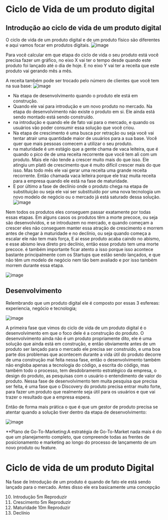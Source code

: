 # Ciclo de Vida de um produto digital

## Introdução ao ciclo de vida de um produto digital

O ciclo de vida de um produto digital e de um produto físico são diferentes e aqui vamos focar em produtos digitais.
![image](https://user-images.githubusercontent.com/52088444/234355729-3a775bfa-dfc4-4ee6-9b79-abc20a94fc7d.png)

Para você calcular em que etapa do ciclo de vida o seu produto está você precisa fazer um gráfico, no eixo X vai ter o tempo desde quando este produto foi lançado até o dia de hoje. E no eixo Y vai ter a receita que este produto vai gerando mês a mês.

A receita também pode ser trocado pelo número de clientes que você tem na sua base:
![image](https://user-images.githubusercontent.com/52088444/234356197-cf97426e-c07e-4c63-be51-902b3ba7a526.png)

- Na etapa de desenvolvimento quando o produto ele está em construção.
- Quando ele vai para introdução e um novo produto no mercado. Na etapa do desenvolvimento não existe o produto em si. Ele ainda está sendo montado está sendo construído.
- na introdução e quando ele de fato vai para o mercado, e quando os usuários vão poder consumir essa solução que você criou.
- Na etapa de crescimento é uma busca por retração ou seja você vai tentar atrair uma quantidade maior de usuários para a sua base. Você quer que mais pessoas comecem a utilizar o seu produto.
- na maturidade é um estágio que a gente chama de vaca leiteira, que é quando o pico de de uma receita recorrente que você tem ali com um produto. Mais ele não tende a crescer muito mais do que isso. Ele atingiu um platô de crescimento que é muito difícil crescer mais do que isso. Mas todo mês ele vai gerar uma receita uma grande receita recorrente. Então chamada vaca leiteira porque ele traz muita receita para a empresa quando ele está na fase de maturidade.
- E por último a fase de declínio onde o produto chega na etapa de substituição ou seja ele vai ser substituído por uma nova tecnologia um novo modelo de negócio ou o mercado já está saturado dessa solução.
![image](https://user-images.githubusercontent.com/52088444/234357047-b5b8d499-ad1d-4115-aa09-d32cd797c990.png)

Nem todos os produtos eles conseguem passar exatamente por todas essas etapas. Em alguns casos os produtos têm a morte precoce, ou seja são desenvolvidos, e se introduzem no mercado, e quando começam a crescer eles não conseguem manter essa atração de crescimento e morrem antes de chegar à maturidade e no declínio, ou seja quando começa a escalar ele não tem mais força, E aí esse produto acaba caindo no abismo, e esse abismo leva direto pro declínio, então esse produto tem uma morte precoce. é também importante ficar atento a isso porque isso acontece bastante principalmente com os Startups que estão sendo lançados, e que não têm um modelo de negócio nem tão bem avaliado e por isso também morrem durante essa etapa.

![image](https://user-images.githubusercontent.com/52088444/234357687-a26aca48-2940-400e-b41d-1acd9eb52e20.png)

##  Desenvolvimento

Relembrando que um produto digital ele é composto por essas 3 esfereas: experiencia, negócio e tecnologia;

![image](https://user-images.githubusercontent.com/52088444/234358703-19cd4907-2fc5-41dd-aebc-aed6dad8dc4e.png)

A primeira fase que vimos do ciclo de vida de um produto digital é o desenvolvimento em que o foco dele é a construção do produto. O desenvolvimento ainda não é um produto propriamente dito, ele é uma solução que ainda está em construção, e então obviamente antes de um produto ser lançado para o mercado ele precisa ser construído, e uma boa parte dos problemas que acontecem durante a vida útil do produto decorre de uma construção mal feita nessa fase, então o desenvolvimento também não engloba apenas a tecnologia do código, a escrita do código, mas também todo o processo, tem desdobramento estratégico da empresa, o design do produto, as pesquisas com o usuário o entendimento de valor do produto. Nessa fase de desenvolvimento tem muita pesquisa que precisa ser feita, é uma fase que o Discovery do produto precisa entrar muito forte, para fazer um produto que realmente seja útil para os usuários e que vai trazer o resultado que a empresa espera.

Então de forma mais prática o que é que um gestor de produto precisa se atentar quando a solução tiver dentro da etapa de desenvolvimento:

![image](https://user-images.githubusercontent.com/52088444/234371739-2e5d9237-f027-477e-95d2-137745689ae3.png)

**Plano de Go-To-Marketing:A estratégia de Go-To-Market nada mais é do que um planejamento completo, que compreende todas as frentes de posicionamento e marketing ao longo do processo de  lançamento de um novo produto ou feature.

# Ciclo de vida de um produto Digital

Na fase de Introdução de um produto é quando de fato ele está sendo lançado para o mercado.  Antes disso ele era basicamente uma concepção


10. Introdução
5m
Reproduzir
11. Crescimento
5m
Reproduzir
12. Maturidade
10m
Reproduzir
13. Declínio
